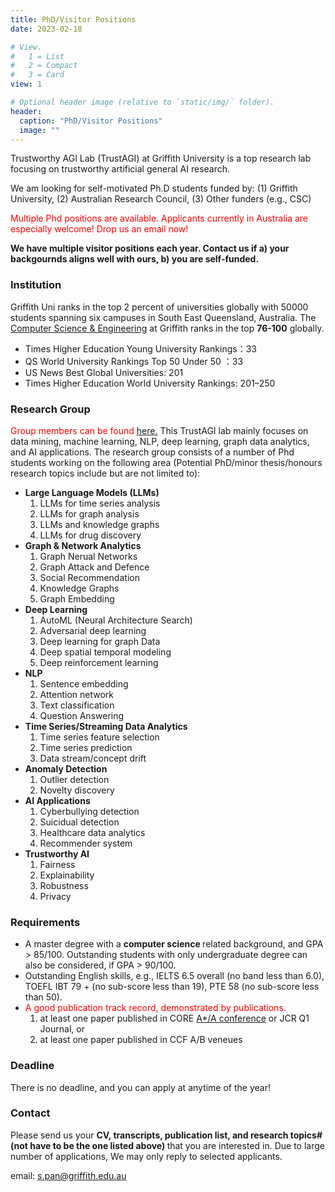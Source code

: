 ```yaml
---
title: PhD/Visitor Positions
date: 2023-02-18

# View.
#   1 = List
#   2 = Compact
#   3 = Card
view: 1

# Optional header image (relative to `static/img/` folder).
header:
  caption: "PhD/Visitor Positions"
  image: ""
---
```

Trustworthy AGI Lab (TrustAGI) at Griffith University is a top research lab focusing on trustworthy artificial general AI research. 

We am looking for self-motivated Ph.D students funded by: (1) Griffith University, (2) Australian Research Council, (3) Other funders (e.g., CSC)

<span style="color:red"> Multiple Phd positions are available. Applicants currently in Australia are especially welcome! Drop us an email now!</span>

**We have multiple visitor positions each year. Contact us if  a) your backgournds aligns well with ours, b) you are self-funded.** 

### Institution
Griffith Uni ranks in the top 2 percent of universities globally with 50000 students spanning six campuses in South East Queensland, Australia. The [Computer Science & Engineering](https://www.shanghairanking.com/institution/griffith-university) at Griffith ranks in the top **76-100** globally. 

* Times Higher Education Young University Rankings：33
* QS World University Rankings Top 50 Under 50 ：33
* US News Best Global Universities: 201
* Times Higher Education World University Rankings: 201–250

### Research Group
<span style="color:red"> Group members can be found <a href='../../people'> here.</a> </span> 
This TrustAGI lab mainly focuses on data mining, machine learning, NLP, deep learning, graph data analytics, and AI applications. The research group consists of a number of Phd students working on the following area (Potential PhD/minor thesis/honours research topics include but are not limited to):
* <b> Large Language Models (LLMs) </b>
  1. LLMs for time series analysis
  2. LLMs for graph analysis
  3. LLMs and knowledge graphs
  4. LLMs for drug discovery
* <b> Graph & Network Analytics </b>
  1. Graph Nerual Networks
  2. Graph Attack and Defence
  3. Social Recommendation
  5. Knowledge Graphs
  6. Graph Embedding
* <b> Deep Learning </b>
  1. AutoML (Neural Architecture Search) 
  2. Adversarial deep learning
  3. Deep learning for graph Data
  4. Deep spatial temporal modeling
  5. Deep reinforcement learning
* <b> NLP </b>
  1. Sentence embedding
  2. Attention network
  3. Text classification
  4. Question Answering
* <b> Time Series/Streaming Data Analytics </b>
  1. Time series feature selection
  2. Time series prediction
  3. Data stream/concept drift
* <b> Anomaly Detection </b>
  1. Outlier detection
  2. Novelty discovery
* <b> AI Applications </b>
  1. Cyberbullying detection
  2. Suicidual detection
  3. Healthcare data analytics
  4. Recommender system
* <b> Trustworthy AI </b>
  1. Fairness
  2. Explainability
  3. Robustness
  4. Privacy


  
### Requirements

* A master degree with a <b> computer science </b> related background, and GPA > 85/100. Outstanding students with only undergraduate degree can also be considered, if GPA > 90/100.
* Outstanding English skills, e.g., IELTS 6.5 overall (no band less than 6.0), TOEFL IBT 79 + (no sub-score less than 19), PTE 58 (no sub-score less than 50).
* <span style="color:red"> A good publication track record, demonstrated by publications.</span>
  1.  at least one paper published in CORE [A*/A conference](http://portal.core.edu.au/conf-ranks/) or JCR Q1 Journal, or
  2. at least one paper published in CCF A/B veneues
  
  
  
### Deadline
There is no deadline, and you can apply at anytime of the year! 


### Contact
Please send us your <b> CV, transcripts, publication list, and research topics# (not have to be the one listed above) </b> that you are interested in. Due to large number of applications, We may only reply to selected applicants.


email: s.pan@griffith.edu.au


